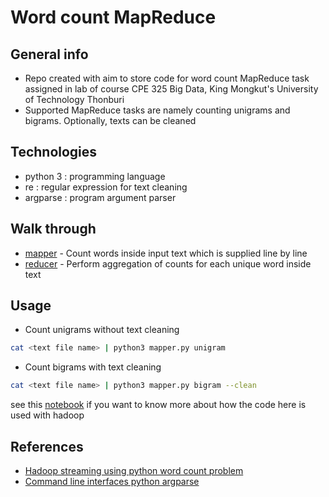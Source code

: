 # Word count MapReduce

## General info
- Repo created with aim to store code for word count MapReduce task assigned in lab of course CPE 325 Big Data, King Mongkut's University of Technology Thonburi
- Supported MapReduce tasks are namely counting unigrams and bigrams. Optionally, texts can be cleaned

## Technologies
- python 3 : programming language
- re : regular expression for text cleaning
- argparse : program argument parser

## Walk through
- [mapper](https://github.com/ppkgtmm/big-data-map-reduce/blob/main/mapper.py) - Count words inside input text which is supplied line by line
- [reducer](https://github.com/ppkgtmm/big-data-map-reduce/blob/main/reducer.py) - Perform aggregation of counts for each unique word inside text

## Usage
- Count unigrams without text cleaning
```sh
cat <text file name> | python3 mapper.py unigram
```
- Count bigrams with text cleaning
```sh
cat <text file name> | python3 mapper.py bigram --clean
```

see this [notebook](https://github.com/ppkgtmm/big-data/blob/main/Lecture%206%20-%20Hadoop%20MapReduce/Exercise.ipynb) if you want to know more about how the code here is used with hadoop

## References
- [Hadoop streaming using python word count problem](https://www.geeksforgeeks.org/hadoop-streaming-using-python-word-count-problem/)
- [Command line interfaces python argparse](https://realpython.com/command-line-interfaces-python-argparse/)
